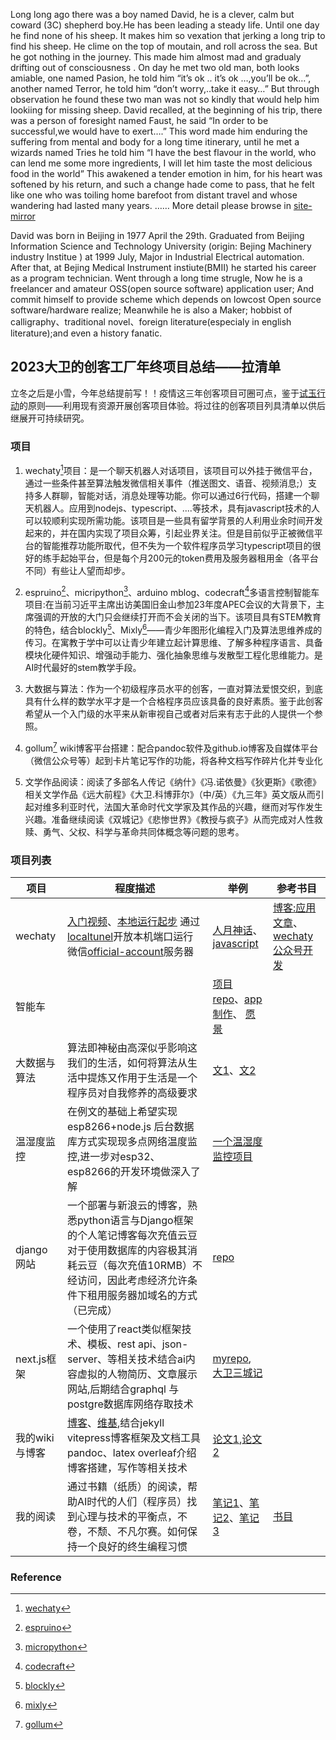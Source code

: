 

Long long ago there was a boy named David, he is a clever, calm but coward (3C) shepherd boy.He has been leading a steady life. Until one day he find none of his sheep. It makes him so vexation that jerking a long trip to find his sheep. He clime on the top of moutain, and roll across the sea. But he got nothing in the journey. This made him almost mad and gradualy drifting out of consciousness . On day he met two old man, both looks amiable, one named Pasion, he told him “it’s ok .. it’s ok …,you’ll be ok…”, another named Terror, he told him “don’t worry,..take it easy…” But through observation he found these two man was not so kindly that would help him lookiing for missing sheep. David recalled, at the beginning of his trip, there was a person of foresight named Faust, he said “In order to be successful,we would have to exert….” This word made him enduring the suffering from mental and body for a long time itinerary, until he met a wizards named Tries he told him “I have the best flavour in the world, who can lend me some more ingredients, I will let him taste the most delicious food in the world” This awakened a tender emotion in him, for his heart was softened by his return, and such a change hade come to pass, that he felt like one who was toiling home barefoot from distant travel and whose wandering had lasted many years. …… More detail please browse in [site-mirror](https://davidit.netlify.app/)

David was born in Beijing in 1977 April the 29th. Graduated from Beijing Information Science and Technology University (origin: Bejing Machinery industry Institue ) at 1999 July, Major in Industrial Electrical automation. After that, at Bejing Medical Instrument instiute(BMII) he started his career as a program technician. Went through a long time strugle, Now he is a freelancer and amateur OSS(open source software) application user; And commit himself to provide scheme which depends on lowcost Open source software/hardware realize; Meanwhile he is also a Maker; hobbist of calligraphy、traditional novel、foreign literature(especialy in english literature);and even a history fanatic.

## 2023大卫的创客工厂年终项目总结——拉清单
立冬之后是小雪，今年总结提前写！！疫情这三年创客项目可圈可点，鉴于[试玉行动](https://davidit.top/2022/07/16/jadeI/)的原则——利用现有资源开展创客项目体验。将过往的创客项目列具清单以供后继展开可持续研究。

### 项目
1. wechaty[^1]项目：是一个聊天机器人对话项目，该项目可以外挂于微信平台，通过一些条件甚至算法触发微信相关事件（推送图文、语音、视频消息;）支持多人群聊<!--more-->，智能对话，消息处理等功能。你可以通过6行代码，搭建一个聊天机器人。应用到nodejs、typescript、....等技术，具有javascript技术的人可以较顺利实现所需功能。该项目是一些具有留学背景的人利用业余时间开发起来的，并在国内实现了项目众筹，引起业界关注。但是目前似乎正被微信平台的智能推荐功能所取代，但不失为一个软件程序员学习typescript项目的很好的练手起始平台，但是每个月200元的token费用及服务器租用金（各平台不同）有些让人望而却步。

2. espruino[^2]、micripython[^3]、arduino mblog、codecraft[^4]多语言控制智能车项目:在当前习近平主席出访美国旧金山参加23年度APEC会议的大背景下，主席强调的开放的大门只会继续打开而不会关闭的当下。该项目具有STEM教育的特色，结合blockly[^5]、Mixly[^6]——青少年图形化编程入门及算法思维养成的传习。在寓教于学中可以让青少年建立起计算思维、了解多种程序语言、具备模块化硬件知识、增强动手能力、强化抽象思维与发散型工程化思维能力。是AI时代最好的stem教学手段。

3. 大数据与算法：作为一个初级程序员水平的创客，一直对算法爱恨交织，到底具有什么样的数学水平才是一个合格程序员应该具备的良好素质。鉴于此创客希望从一个入门级的水平来从新审视自己或者对后来有志于此的人提供一个参照。

4. gollum[^7] wiki博客平台搭建：配合pandoc软件及github.io博客及自媒体平台（微信公众号等）起到卡片笔记写作的功能，将各种文档写作碎片化并专业化

5. 文学作品阅读：阅读了多部名人传记《纳什》《冯.诺依曼》《狄更斯》《歌德》相关文学作品《远大前程》《大卫.科博菲尔》（中/英）《九三年》英文版从而引起对维多利亚时代，法国大革命时代文学家及其作品的兴趣，继而对写作发生兴趣。准备继续阅读《双城记》《悲惨世界》《教授与疯子》从而完成对人性救赎、勇气、父权、科学与革命共同体概念等问题的思考。


### 项目列表

| 项目 | 程度描述 | 举例 | 参考书目 | 
| ------ | ------ | ------ | ------ |
| wechaty | [入门视频](https://v.qq.com/x/page/k0726ho4rce.html)、[本地运行起步](https://wechaty.js.org/docs/getting-started/running-locally) 通过[localtunel](https://localtunnel.github.io/www/)开放本机端口运行微信[official-account](https://github.com/wechaty/puppet-official-account)服务器 | [人月神话](https://teddyand.github.io/2022-11-12/robot-rudiment)、[javascript](https://teddyand.github.io/2022-09-16/nodejs-scraper) | [博客:应用文章](https://wechaty.js.org/blog/)、[wechaty 公众号开发](https://wechaty.js.org/2020/11/01/wechaty-puppet-oa-released/) |
| 智能车 |  | [项目repo](https://github.com/teddyand/balance-vehicle)、[app制作](https://teddyand.github.io/2021-11-13/cordova-framework)、 [愿景](https://teddyand.github.io/2021-12-11/%E6%99%BA%E8%83%BD%E8%BD%A6PID)|   |
| 大数据与算法 | 算法即神秘由高深似乎影响这我们的生活，如何将算法从生活中提炼又作用于生活是一个程序员对自我修养的高级要求 | [文1](https://mp.weixin.qq.com/s?__biz=MzU4MTQ3OTE1NQ==&mid=2247484886&idx=6&sn=ffc94bd6f489ccfcd5b7d081c3998113&chksm=fd47ba4aca30335c4c38c7abadd8a8d848c95de434644430dd02bd8772f0fa3602f8559347ff&token=329935964&lang=zh_CN#rd)、[文2](https://mp.weixin.qq.com/s?__biz=MzU4MTQ3OTE1NQ==&mid=2247484886&idx=4&sn=160b872b4362a5e746fbf2d926c3a49a&chksm=fd47ba4aca30335c737514a382a50ed66957539016faf3b1dcd2f3007f3ff4f519b8e7142d8d&token=564283773&lang=zh_CN#rd) | |
| 温湿度监控 | 在例文的基础上希望实现esp8266+node.js 后台数据库方式实现现多点网络温度监控,进一步对esp32、esp8266的开发环境做深入了解 | [一个温湿度监控项目](https://www.jianshu.com/p/11808de7922f) |  |
| django网站 |一个部署与新浪云的博客，熟悉python语言与Django框架的个人笔记博客每次充值云豆对于使用数据库的内容极其消耗云豆（每次充值10RMB）不经访问，因此考虑经济允许条件下租用服务器加域名的方式（已完成）|[repo](https://github.com/teddyand/django_on_SAE/tree/master)||
| next.js框架 |一个使用了react类似框架技术、模板、rest api、json-server、等相关技术结合ai内容虚拟的人物简历、文章展示网站,后期结合graphql 与postgre数据库网络存取技术|[myrepo](https://github.com/teddyand/triple-city), [大卫三城记](https://www.triplecity.site/) ||
| 我的wiki与博客 | [博客](https://teddyand.github.io/)、[维基](https://github.com/teddyand/balance-vehicle/wiki/Review),结合jekyll vitepress博客框架及文档工具pandoc、latex overleaf介绍博客搭建，写作等相关技术 |  [论文1](https://mp.weixin.qq.com/s?__biz=MzU4MTQ3OTE1NQ==&mid=2247484379&idx=5&sn=2d65b110f7c822fcdd3263ccc97077d4&chksm=fd47bc47ca303551cae9e45248dd47acdc1e1d85169a851c8a74bd4e7af792ac08f18e200183&token=1004565564&lang=zh_CN#rd),[论文2](https://mp.weixin.qq.com/s/CEFcK2jr145Bd7P5EholzQ) |  |
| 我的阅读 | 通过书籍（纸质）的阅读，帮助AI时代的人们（程序员）找到心理与技术的平衡点，不卷，不颓、不凡尔赛。如何保持一个良好的终生编程习惯 | [笔记1](https://davidit.top/2023/03/03/scientific-genius-von/)、[笔记2](https://davidit.top/2023/02/05/beautiful-mind/)、[笔记3](https://mp.weixin.qq.com/s?__biz=MzU4MTQ3OTE1NQ==&mid=2247484886&idx=7&sn=b286c185d71a2d55d4611d4351747b8f&chksm=fd47ba4aca30335cdb5f809e12331b79efc935a86def149832a52b59ffa0fc13c855c7048714&token=329935964&lang=zh_CN#rd) | [书目](https://mp.weixin.qq.com/s/heuMaSWijv6HOYeZPwsdjQ) |




### Reference
[^1]:[wechaty](https://github.com/wechaty/wechaty)
[^2]:[espruino](https://www.espruino.com/)
[^3]:[micropython](https://micropython.org/)
[^4]:[codecraft](https://ide.tinkergen.com/)
[^5]:[blockly](https://developers.google.cn/blockly?hl=zh-cn)
[^6]:[mixly](https://mixly.readthedocs.io/zh-cn/latest)
[^7]:[gollum](https://github.com/gollum/gollum)